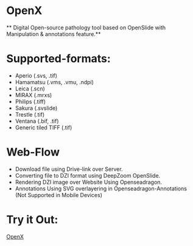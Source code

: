# OpenX
** Digital Open-source pathology tool based on OpenSlide with Manipulation & annotations feature.**

# Supported-formats:
- Aperio (.svs, .tif)
- Hamamatsu (.vms, .vmu, .ndpi)
- Leica (.scn)
- MIRAX (.mrxs)
- Philips (.tiff)
- Sakura (.svslide)
- Trestle (.tif)
- Ventana (.bif, .tif)
- Generic tiled TIFF (.tif)

# Web-Flow
- Download file using Drive-link over Server.
- Converting file to DZI format using DeepZoom OpenSlide.
- Rendering DZI image over Website Using Openseadragon.
- Annotations Using SVG overlayering in Openseadragon-Annotations (Not Supported in Mobile Devices)

# Try it Out:
[OpenX](https://open-x.herokuapp.com/)
